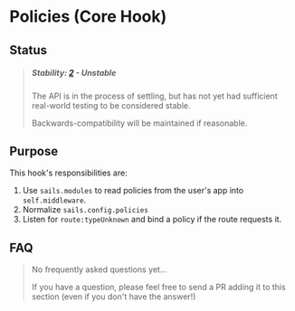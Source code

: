 # Policies (Core Hook)

## Status

> ##### Stability: [2](http://nodejs.org/api/documentation.html#documentation_stability_index) - Unstable
>
> The API is in the process of settling, but has not yet had sufficient real-world testing to be considered stable.  
>
> Backwards-compatibility will be maintained if reasonable.


## Purpose

This hook's responsibilities are:

1. Use `sails.modules` to read policies from the user's app into `self.middleware`.
2. Normalize `sails.config.policies`
3. Listen for `route:typeUnknown` and bind a policy if the route requests it.



## FAQ

> No frequently asked questions yet...
>
> If you have a question, please feel free to send a PR adding it to this section (even if you don't have the answer!)

